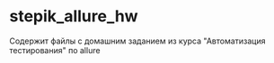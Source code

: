 # stepik_allure_hw

Содержит файлы с домашним заданием из курса "Автоматизация тестирования" по allure
